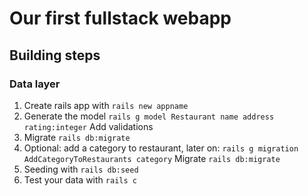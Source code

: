 # Our first fullstack webapp

## Building steps

### Data layer
1. Create rails app with `rails new appname`
2. Generate the model `rails g model Restaurant name address rating:integer`
   Add validations
3. Migrate `rails db:migrate`
4. Optional: add a category to restaurant, later on: `rails g migration AddCategoryToRestaurants category`
             Migrate `rails db:migrate`
5. Seeding with `rails db:seed`
6. Test your data with `rails c`



